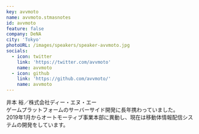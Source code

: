 ```yaml
---
key: avvmoto
name: avvmoto.stmasnotes
id: avvmoto
feature: false
company: DeNA
city: 'Tokyo'
photoURL: /images/speakers/speaker-avvmoto.jpg
socials:
  - icon: twitter
    link: 'https://twitter.com/avvmoto'
    name: avvmoto
  - icon: github
    link: 'https://github.com/avvmoto/'
    name: avvmoto
---
```

井本 裕／株式会社ディー・エヌ・エー  
ゲームプラットフォームのサーバーサイド開発に長年携わっていました。  
2019年1月からオートモーティブ事業本部に異動し、現在は移動体情報配信システムの開発をしています。
